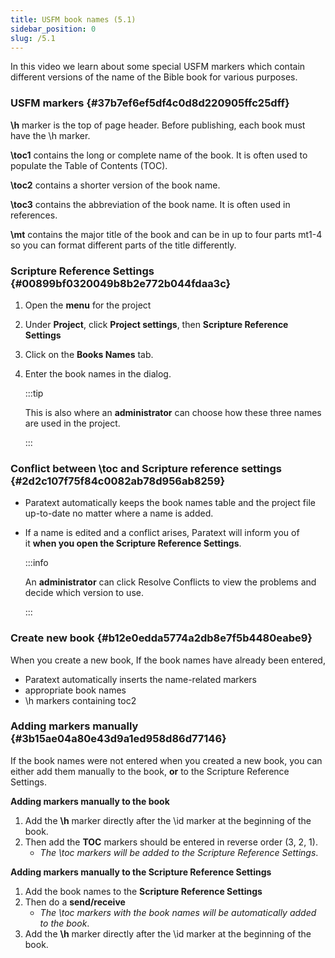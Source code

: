 ```yaml
---
title: USFM book names (5.1)
sidebar_position: 0
slug: /5.1
---
```




In this video we learn about some special USFM markers which contain different versions of the name of the Bible book for various purposes.


### USFM markers {#37b7ef6ef5df4c0d8d220905ffc25dff}


**\h** marker is the top of page header. Before publishing, each book must have the \h marker.


**\toc1** contains the long or complete name of the book. It is often used to populate the Table of Contents (TOC).


**\toc2** contains a shorter version of the book name.


**\toc3** contains the abbreviation of the book name. It is often used in references.


**\mt** contains the major title of the book and can be in up to four parts mt1-4 so you can format different parts of the title differently.


### Scripture Reference Settings {#00899bf0320049b8b2e772b044fdaa3c}

1. Open the **menu** for the project
1. Under **Project**, click **Project settings**, then **Scripture Reference Settings**
1. Click on the **Books Names** tab.
1. Enter the book names in the dialog.

	:::tip
	
	This is also where an **administrator** can choose how these three names are used in the project.
	
	:::
	



### Conflict between \toc and Scripture reference settings {#2d2c107f75f84c0082ab78d956ab8259}

- Paratext automatically keeps the book names table and the project file up-to-date no matter where a name is added.
- If a name is edited and a conflict arises, Paratext will inform you of it **when you open the Scripture Reference Settings**.

	:::info
	
	An **administrator** can click Resolve Conflicts to view the problems and decide which version to use.
	
	:::
	



### Create new book {#b12e0edda5774a2db8e7f5b4480eabe9}


When you create a new book, If the book names have already been entered,

- Paratext automatically inserts the name-related markers
- appropriate book names
- \h markers containing toc2

### Adding markers manually {#3b15ae04a80e43d9a1ed958d86d77146}


If the book names were not entered when you created a new book, you can either add them manually to the book, **or** to the Scripture Reference Settings.


**Adding markers manually to the book**

1. Add the **\h** marker directly after the \id marker at the beginning of the book.
1. Then add the **TOC** markers should be entered in reverse order (3, 2, 1).
	- _The \toc markers will be added to the Scripture Reference Settings_.

**Adding markers manually to the Scripture Reference Settings**

1. Add the book names to the **Scripture Reference Settings**
1. Then do a **send/receive**
	- _The \toc markers with the book names will be automatically added to the book_.
1. Add the **\h** marker directly after the \id marker at the beginning of the book.
